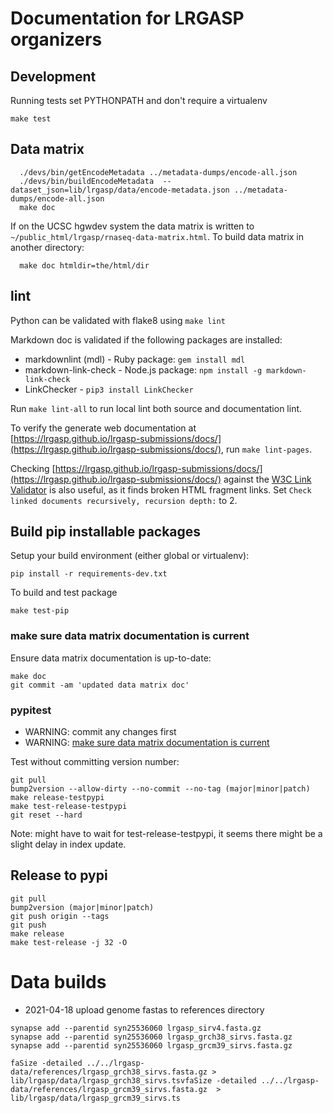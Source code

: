 # Documentation for LRGASP organizers

## Development

Running tests set PYTHONPATH and don't require a virtualenv

```
make test
```

## Data matrix

```
  ./devs/bin/getEncodeMetadata ../metadata-dumps/encode-all.json
  ./devs/bin/buildEncodeMetadata  --dataset_json=lib/lrgasp/data/encode-metadata.json ../metadata-dumps/encode-all.json
  make doc
```

If on the UCSC hgwdev system the data matrix is written to
`~/public_html/lrgasp/rnaseq-data-matrix.html`.  To build
data matrix in another directory:
```
  make doc htmldir=the/html/dir
```


## lint

Python can be validated with flake8 using `make lint`

Markdown doc is validated if the following packages are installed:
* markdownlint (mdl) - Ruby package: `gem install mdl`
* markdown-link-check - Node.js package: `npm install -g markdown-link-check`
* LinkChecker - `pip3 install LinkChecker`

Run `make lint-all` to run local lint both source and documentation lint.

To verify the generate web documentation at [https://lrgasp.github.io/lrgasp-submissions/docs/](https://lrgasp.github.io/lrgasp-submissions/docs/),
run `make lint-pages`.

Checking  [https://lrgasp.github.io/lrgasp-submissions/docs/](https://lrgasp.github.io/lrgasp-submissions/docs/)
against the [W3C Link Validator](http://validator.w3.org/) is also useful, as it finds
broken HTML fragment links.  Set `Check linked documents recursively, recursion depth:` to 2.

## Build pip installable packages

Setup your build environment (either global or virtualenv):
```
pip install -r requirements-dev.txt
```

To build and test package

```
make test-pip
```

### make sure data matrix documentation is current

Ensure data matrix documentation is up-to-date:
```
make doc
git commit -am 'updated data matrix doc'
```

### pypitest

* WARNING: commit any changes first
* WARNING: [make sure data matrix documentation is current](#make_sure_data_matrix_documentation_is_current)

Test without committing version number:
```
git pull
bump2version --allow-dirty --no-commit --no-tag (major|minor|patch)
make release-testpypi
make test-release-testpypi
git reset --hard
```

Note: might have to wait for test-release-testpypi, it seems there might be 
a slight delay in index update.

## Release to pypi


```
git pull
bump2version (major|minor|patch)
git push origin --tags
git push
make release
make test-release -j 32 -O
```


# Data builds

* 2021-04-18 upload genome fastas to references directory
```
synapse add --parentid syn25536060 lrgasp_sirv4.fasta.gz
synapse add --parentid syn25536060 lrgasp_grch38_sirvs.fasta.gz
synapse add --parentid syn25536060 lrgasp_grcm39_sirvs.fasta.gz
```

```
faSize -detailed ../../lrgasp-data/references/lrgasp_grch38_sirvs.fasta.gz > lib/lrgasp/data/lrgasp_grch38_sirvs.tsvfaSize -detailed ../../lrgasp-data/references/lrgasp_grcm39_sirvs.fasta.gz  > lib/lrgasp/data/lrgasp_grcm39_sirvs.ts
```



